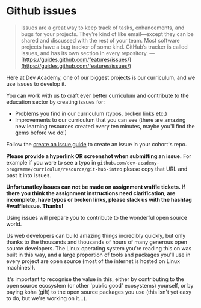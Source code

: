 # Github issues

> Issues are a great way to keep track of tasks, enhancements, and bugs for your projects. They’re kind of like email—except they can be shared and discussed with the rest of your team. Most software projects have a bug tracker of some kind. GitHub’s tracker is called Issues, and has its own section in every repository.
> —[https://guides.github.com/features/issues/](https://guides.github.com/features/issues/)

Here at Dev Academy, one of our biggest projects is our curriculum, and we use issues to develop it.

You can work with us to craft ever better curriculum and contribute to the education sector by creating issues for:

- Problems you find in our curriculum (typos, broken links etc.)
- Improvements to our curriculum that you can see (there are amazing new learning resources created every ten minutes, maybe you'll find the gems before we do!)

Follow the [create an issue guide](https://help.github.com/articles/creating-an-issue/) to create an issue in your cohort's repo.

**Please provide a hyperlink OR screenshot when submitting an issue.** For example if you were to see a typo in `github.com/dev-academy-programme/curriculum/resource/git-hub-intro` please copy that URL and past it into issues. 

**Unfortunatley issues can not be made on assignment waffle tickets. If there you think the assignment instructions need clarification, are incomplete, have typos or broken links, please slack us with the hashtag #waffleissue. Thanks!** 

Using issues will prepare you to contribute to the wonderful open source world.

Us web developers can build amazing things incredibly quickly, but only thanks to the thousands and thousands of hours of many generous open source developers. The Linux operating system you're reading this on was built in this way, and a large proportion of tools and packages you'll use in every project are open source (most of the internet is hosted on Linux machines!).

It's important to recognise the value in this, either by contributing to the open source ecosystem (or other 'public good' ecosystems) yourself, or by paying koha (gift) to the open source packages you use (this isn't yet easy to do, but we're working on it...).

